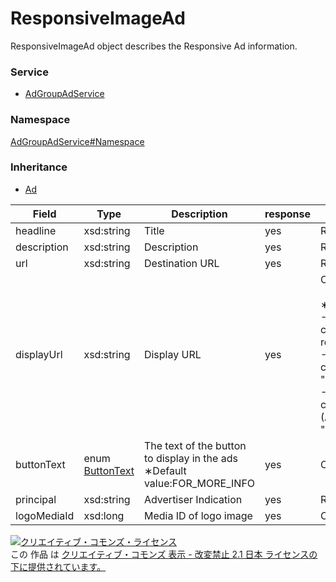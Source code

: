 

# ResponsiveImageAd

ResponsiveImageAd object describes the Responsive Ad information.

### Service

+ [AdGroupAdService](../../services/AdGroupAdService.md)

### Namespace

[AdGroupAdService#Namespace](../../services/AdGroupAdService.md#namespace)

### Inheritance

+ [Ad](./Ad.md)

| Field | Type | Description | response | add | set | remove |
| ----- | ---- | ----------- | -------- | --------- | --------- | --------- |
| headline | xsd:string | Title | yes | Requirement | Optional | Ignore | |
| description | xsd:string | Description | yes | Requirement | Optional | Ignore | |
| url | xsd:string | Destination URL | yes | Requirement | Optional | Ignore | |
| displayUrl | xsd:string | Display URL | yes | Optional<br><br>  ∗Default value<br>  -Standard campaign:<br>  required<br>  -Mobile app campaign (iOS) :<br>  "itunes.apple.com"<br>  -Mobile app campaign (Android) :<br>  "play.google.com"<br> | Optional<br/>Updatable<br><br>  ∗Input allowed<br>  -Mobile app campaign (iOS) :<br>  "itunes.apple.com"<br>  -Mobile app campaign (Android) :<br>  "play.google.com"<br> | Ignore | |
| buttonText | enum [ButtonText](./ButtonText.md) | The text of the button to display in the ads<br/>∗Default value:FOR_MORE_INFO | yes | Optional | Optional | Ignore | |
| principal | xsd:string | Advertiser Indication | yes | Requirement | Optional | Ignore | |
| logoMediaId | xsd:long | Media ID of logo image | yes | Optional | Optional | Ignore | |

<a rel="license" href="http://creativecommons.org/licenses/by-nd/2.1/jp/"><img alt="クリエイティブ・コモンズ・ライセンス" style="border-width:0" src="https://i.creativecommons.org/l/by-nd/2.1/jp/88x31.png" /></a><br />この 作品 は <a rel="license" href="http://creativecommons.org/licenses/by-nd/2.1/jp/">クリエイティブ・コモンズ 表示 - 改変禁止 2.1 日本 ライセンスの下に提供されています。</a>
